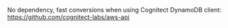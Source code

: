 No dependency, fast conversions when using Cognitect DynamoDB client: https://github.com/cognitect-labs/aws-api
